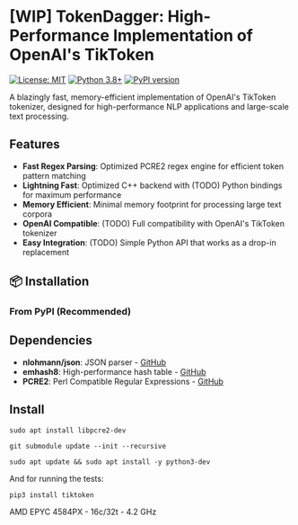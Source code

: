 # [WIP] TokenDagger: High-Performance Implementation of OpenAI's TikToken

[![License: MIT](https://img.shields.io/badge/License-MIT-yellow.svg)](https://opensource.org/licenses/MIT)
[![Python 3.8+](https://img.shields.io/badge/python-3.8+-blue.svg)](https://www.python.org/downloads/)
[![PyPI version](https://badge.fury.io/py/tokendagger.svg)](https://badge.fury.io/py/tokendagger)

A blazingly fast, memory-efficient implementation of OpenAI's TikToken tokenizer, designed for high-performance NLP applications and large-scale text processing.

## Features

- **Fast Regex Parsing**: Optimized PCRE2 regex engine for efficient token pattern matching
- **Lightning Fast**: Optimized C++ backend with (TODO) Python bindings for maximum performance
- **Memory Efficient**: Minimal memory footprint for processing large text corpora
- **OpenAI Compatible**: (TODO) Full compatibility with OpenAI's TikToken tokenizer
- **Easy Integration**: (TODO) Simple Python API that works as a drop-in replacement

## 📦 Installation

### From PyPI (Recommended)

## Dependencies
- **nlohmann/json**: JSON parser - [GitHub](https://github.com/nlohmann/json)
- **emhash8**: High-performance hash table - [GitHub](https://github.com/ktprime/emhash)
- **PCRE2**: Perl Compatible Regular Expressions - [GitHub](https://github.com/PCRE2Project/pcre2)

## Install

```
sudo apt install libpcre2-dev
```

```
git submodule update --init --recursive
```

```
sudo apt update && sudo apt install -y python3-dev
```

And for running the tests:
```
pip3 install tiktoken
```

AMD EPYC 4584PX - 16c/32t - 4.2 GHz